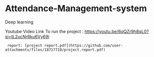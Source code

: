 # Attendance-Management-system
Deep learning

Youtube Video Link To run the project :
     https://youtu.be/6qQZr9h8qL0?si=tL2ucNr6ku6Vy69i

     
     report: [project report.pdf](https://github.com/user-attachments/files/18717710/project.report.pdf)
